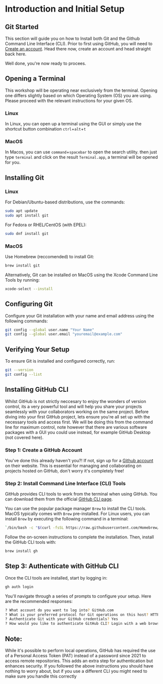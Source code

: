 # Introduction and Initial Setup

## Git Started
This section will guide you on how to Install both Git and the Github Command Line Interface (CLI). Prior to first using GitHub, you will need to [Create an account](https://github.com/). Head there now, create an account and head straight back here.

Well done, you're now ready to procees. 


## Opening a Terminal
This workshop will be operating near exclusively from the terminal. Opening one differs slightly based on which Operating System (OS) you are using. Please proceed with the relevant instructions for your given OS.

### Linux
In Linux, you can open up a terminal using the GUI or simply use the shortcut button combination `ctrl`+`alt`+`t`

### MacOS
In Macos, you can use `command`+`spacebar` to open the search utility. then just type `terminal` and click on the result `Terminal.app`, a terminal will be opened for you.

## Installing Git

### Linux

For Debian/Ubuntu-based distributions, use the commands:

```bash
sudo apt update
sudo apt install git
```

For Fedora or RHEL/CentOS (with EPEL):
```bash
sudo dnf install git
```

### MacOS

Use Homebrew (reccomended) to install Git:

```bash
brew install git
```
Alternatively, Git can be installed on MacOS using the Xcode Command Line Tools by running:

```bash
xcode-select --install
```

## Configuring Git

Configure your Git installation with your name and email address using the following commands:
```bash
git config --global user.name "Your Name"
git config --global user.email "youremail@example.com"
```

## Verifying Your Setup
To ensure Git is installed and configured correctly, run:
```bash
git --version
git config --list
```

## Installing GitHub CLI
Whilst GitHub is not strictly neccesary to enjoy the wonders of version control, its a very powerful tool and will help you share your projects seamlessly with your collaborators working on the same project. Before diving into your first GitHub project, lets ensure you're all set up with the necessary tools and access first. We will be doing this from the command line for maximum control, note however that there are various software packages with a GUI you could use instead, for example GitHub Desktop (not covered here).

### Step 1: Create a GitHub Account

You've done this already haven't you?! If not, sign up for a [Github account](https://github.com/) on their website. This is essential for managing and collaborating on projects hosted on GitHub, don't worry it's completely free!

### Step 2: Install Command Line Interface (CLI) Tools

GitHub provides CLI tools to work from the terminal when using GitHub. You can download them from the official [GitHub CLI page](https://github.com/cli/cli?tab=readme-ov-file#installation).

You can use the popular package manager `Brew` to install the CLI tools. MacOS typically comes with `Brew` pre-installed. For Linux users, you can install `Brew` by executing the following command in a terminal:

```bash
`/bin/bash -c "$(curl -fsSL https://raw.githubusercontent.com/Homebrew/install/HEAD/install.sh)"`
```

Follow the on-screen instructions to complete the installation. Then, install the GitHub CLI tools with:

```bash
brew install gh
```

## Step 3: Authenticate with GitHub CLI

Once the CLI tools are installed, start by logging in:

```bash
gh auth login
```

You'll navigate through a series of prompts to configure your setup. Here are the recommended responses:

```bash
? What account do you want to log into? GitHub.com
? What is your preferred protocol for Git operations on this host? HTTPS
? Authenticate Git with your GitHub credentials? Yes 
? How would you like to authenticate GitHub CLI? Login with a web browser
```

## Note:
While it's possible to perform local operations, GitHub has required the use of a Personal Access Token (PAT) instead of a password since 2021 to access remote repositories. This adds an extra step for authentication but enhances security. If you followed the above instructions you should have nothing to worry about, but if you use a different CLI you might need to make sure you handle this correctly

